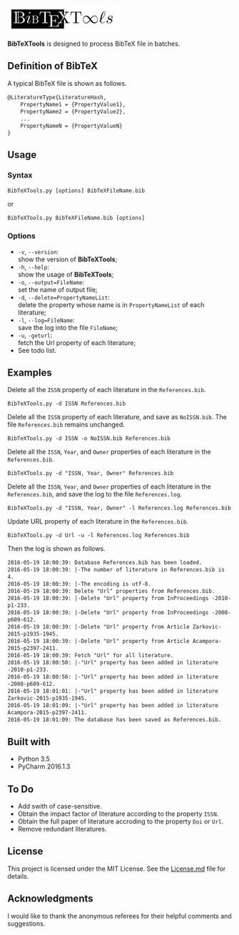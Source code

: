 <img src = "./Logo/Logo.png" width = 250pt />

**BibTeXTools** is designed to process BibTeX file in batches.

## Definition of BibTeX
A typical BibTeX file is shown as follows.

    @LiteratureType{LiteratureHash,
        PropertyName1 = {PropertyValue1},
        PropertyName2 = {PropertyValue2},
        ...
        PropertyNameN = {PropertyValueN}
    }

## Usage
### Syntax

    BibTeXTools.py [options] BibTeXFileName.bib
or

    BibTeXTools.py BibTeXFileName.bib [options]

### Options
* `-v`, `--version`:<br> show the version of **BibTeXTools**;
* `-h`, `--help`:<br> show the usage of **BibTeXTools**;
* `-o`, `--output=FileName`:<br> set the name of output file;
* `-d`, `--delete=PropertyNameList`:<br> delete the property whose name is in `PropertyNameList` of each literature;
* `-l`, `--log=FileName`:<br> save the log into the file `FileName`;
* `-u`, `-geturl`:<br> fetch the Url property of each literature;
* See todo list.

## Examples
Delete all the `ISSN` property of each literature in the `References.bib`.

    BibTeXTools.py -d ISSN References.bib

Delete all the `ISSN` property of each literature, and save as `NoISSN.bib`. The file `References.bib` remains unchanged.

    BibTeXTools.py -d ISSN -o NoISSN.bib References.bib

Delete all the `ISSN`, `Year`, and `Owner` properties of each literature in the `References.bib`.

    BibTeXTools.py -d "ISSN, Year, Owner" References.bib

Delete all the `ISSN`, `Year`, and `Owner` properties of each literature in the `References.bib`, and save the log to the file `References.log`.

    BibTeXTools.py -d "ISSN, Year, Owner" -l References.log References.bib

Update URL property of each literature in the `References.bib`.

    BibTeXTools.py -d Url -u -l References.log References.bib

Then the log is shown as follows.

    2016-05-19 18:00:39: Database References.bib has been loaded.
    2016-05-19 18:00:39: |-The number of literature in References.bib is 4.
    2016-05-19 18:00:39: |-The encoding is utf-8.
    2016-05-19 18:00:39: Delete "Url" properties from References.bib.
    2016-05-19 18:00:39: |-Delete "Url" property from InProceedings -2010-p1-233.
    2016-05-19 18:00:39: |-Delete "Url" property from InProceedings -2008-p609-612.
    2016-05-19 18:00:39: |-Delete "Url" property from Article Zarkovic-2015-p1935-1945.
    2016-05-19 18:00:39: |-Delete "Url" property from Article Acampora-2015-p2397-2411.
    2016-05-19 18:00:39: Fetch "Url" for all literature.
    2016-05-19 18:00:50: |-"Url" property has been added in literature -2010-p1-233.
    2016-05-19 18:00:56: |-"Url" property has been added in literature -2008-p609-612.
    2016-05-19 18:01:01: |-"Url" property has been added in literature Zarkovic-2015-p1935-1945.
    2016-05-19 18:01:09: |-"Url" property has been added in literature Acampora-2015-p2397-2411.
    2016-05-19 18:01:09: The database has been saved as References.bib.

## Built with

* Python 3.5
* PyCharm 2016.1.3

## To Do
* Add swith of case-sensitive.
* Obtain the impact factor of literature according to the property `ISSN`.
* Obtain the full paper of literature accroding to the property `Doi` or `Url`.
* Remove redundant literatures.

## License

This project is licensed under the MIT License. See the [License.md](License.md) file for details.

## Acknowledgments
I would like to thank the anonymous referees for their helpful comments and suggestions.